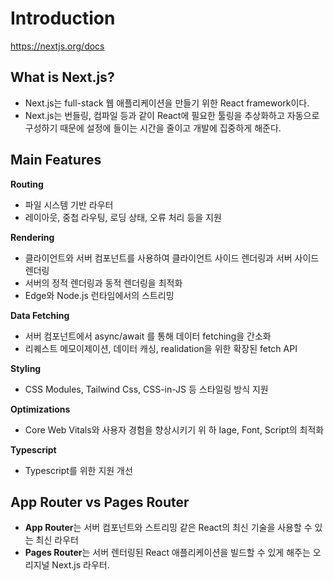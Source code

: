 # Introduction

https://nextjs.org/docs

## What is Next.js?

- Next.js는 full-stack 웹 애플리케이션을 만들기 위한 React framework이다.
- Next.js는 번들링, 컴파일 등과 같이 React에 필요한 툴링을 추상화하고 자동으로 구성하기 때문에 설정에 들이는 시간을 줄이고 개발에 집중하게 해준다.

## Main Features

**Routing**

- 파일 시스템 기반 라우터
- 레이아웃, 중첩 라우팅, 로딩 상태, 오류 처리 등을 지원

**Rendering**

- 클라이언트와 서버 컴포넌트를 사용하여 클라이언트 사이드 렌더링과 서버 사이드 렌더링
- 서버의 정적 렌더링과 동적 렌더링을 최적화
- Edge와 Node.js 런타임에서의 스트리밍

**Data Fetching**

- 서버 컴포넌트에서 async/await 를 통해 데이터 fetching을 간소화
- 리퀘스트 메모이제이션, 데이터 캐싱, realidation을 위한 확장된 fetch API

**Styling**

- CSS Modules, Tailwind Css, CSS-in-JS 등 스타일링 방식 지원

**Optimizations**

- Core Web Vitals와 사용자 경험을 향상시키기 위 하 Iage, Font, Script의 최적화

**Typescript**

- Typescript를 위한 지원 개선

## App Router vs Pages Router

- **App Router**는 서버 컴포넌트와 스트리밍 같은 React의 최신 기술을 사용할 수 있는 최신 라우터
- **Pages Router**는 서버 렌터링된 React 애플리케이션을 빌드할 수 있게 해주는 오리지널 Next.js 라우터.
